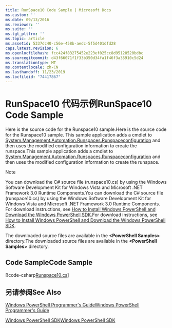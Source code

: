 ```yaml
---
title: RunSpace10 Code Sample | Microsoft Docs
ms.custom: ''
ms.date: 09/13/2016
ms.reviewer: ''
ms.suite: ''
ms.tgt_pltfrm: ''
ms.topic: article
ms.assetid: 5337dc40-c56e-458b-aedc-5f5d401dfd28
caps.latest.revision: 6
ms.openlocfilehash: fcc424f83275452e223ef025cc8d95128520bdbc
ms.sourcegitcommit: d43f66071f1f33b350d34fa1f46f3a35910c5d24
ms.translationtype: MT
ms.contentlocale: zh-CN
ms.lasthandoff: 11/23/2019
ms.locfileid: "74417867"
---
```

# <a name="runspace10-code-sample"></a><span data-ttu-id="3bd80-102">RunSpace10 代码示例</span><span class="sxs-lookup"><span data-stu-id="3bd80-102">RunSpace10 Code Sample</span></span>

<span data-ttu-id="3bd80-103">Here is the source code for the Runspace10 sample.</span><span class="sxs-lookup"><span data-stu-id="3bd80-103">Here is the source code for the Runspace10 sample.</span></span> <span data-ttu-id="3bd80-104">This sample application adds a cmdlet to [System.Management.Automation.Runspaces.Runspaceconfiguration](/dotnet/api/System.Management.Automation.Runspaces.RunspaceConfiguration) and then uses the modified configuration information to create the runspace.</span><span class="sxs-lookup"><span data-stu-id="3bd80-104">This sample application adds a cmdlet to [System.Management.Automation.Runspaces.Runspaceconfiguration](/dotnet/api/System.Management.Automation.Runspaces.RunspaceConfiguration) and then uses the modified configuration information to create the runspace.</span></span>

> [!NOTE]
> <span data-ttu-id="3bd80-105">You can download the C# source file (runspace10.cs) by using the Windows Software Development Kit for Windows Vista and Microsoft .NET Framework 3.0 Runtime Components.</span><span class="sxs-lookup"><span data-stu-id="3bd80-105">You can download the C# source file (runspace10.cs) by using the Windows Software Development Kit for Windows Vista and Microsoft .NET Framework 3.0 Runtime Components.</span></span> <span data-ttu-id="3bd80-106">For download instructions, see [How to Install Windows PowerShell and Download the Windows PowerShell SDK](/powershell/scripting/developer/installing-the-windows-powershell-sdk).</span><span class="sxs-lookup"><span data-stu-id="3bd80-106">For download instructions, see [How to Install Windows PowerShell and Download the Windows PowerShell SDK](/powershell/scripting/developer/installing-the-windows-powershell-sdk).</span></span>
>
> <span data-ttu-id="3bd80-107">The downloaded source files are available in the **\<PowerShell Samples>** directory.</span><span class="sxs-lookup"><span data-stu-id="3bd80-107">The downloaded source files are available in the **\<PowerShell Samples>** directory.</span></span>

## <a name="code-sample"></a><span data-ttu-id="3bd80-108">Code Sample</span><span class="sxs-lookup"><span data-stu-id="3bd80-108">Code Sample</span></span>

[!code-csharp[Runspace10.cs](../../../../powershell-sdk-samples/SDK-2.0/csharp/Runspace10/Runspace10.cs#L11-L118 "Runspace10.cs")]

## <a name="see-also"></a><span data-ttu-id="3bd80-109">另请参阅</span><span class="sxs-lookup"><span data-stu-id="3bd80-109">See Also</span></span>

[<span data-ttu-id="3bd80-110">Windows PowerShell Programmer's Guide</span><span class="sxs-lookup"><span data-stu-id="3bd80-110">Windows PowerShell Programmer's Guide</span></span>](./windows-powershell-programmer-s-guide.md)

[<span data-ttu-id="3bd80-111">Windows PowerShell SDK</span><span class="sxs-lookup"><span data-stu-id="3bd80-111">Windows PowerShell SDK</span></span>](../windows-powershell-reference.md)
